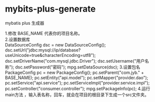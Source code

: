 # mybits-plus-generate
mybatis plus 生成器
 
1.修改 BASE_NAME 代表你的项目名称。<br/>
2.设置数据库 <br/>
    DataSourceConfig dsc = new DataSourceConfig();
    dsc.setUrl("jdbc:mysql://ip/database?useUnicode=true&characterEncoding=utf8");
    dsc.setDriverName("com.mysql.jdbc.Driver");
    dsc.setUsername("用户名称");
    dsc.setPassword("密码");
    mpg.setDataSource(dsc);
 3.设置包名 <br/>
    PackageConfig pc = new PackageConfig();
    pc.setParent("com.jyb." + BASE_NAME);
    pc.setEntity("api.model");
    pc.setMapper("provider.dao");
    pc.setService("api.service");
    pc.setServiceImpl("provider.service.impl");
    pc.setController("consumer.controller");
    mpg.setPackageInfo(pc);
  4.运行main方法 ，输入表名称，回车，就会在项目的根目录下生成一个src文件夹。 <br/>


